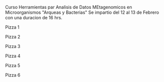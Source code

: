 Curso Herramientas par Analisis de Datos MEtagenomicos en Microorganismos "Arqueas y Bacterias"
Se impartio del 12 al 13 de Febrero con una duracion de 16 hrs.
<p class="h1">Pizza 1</p>
<p class="h2">Pizza 2</p>
<p class="h3">Pizza 3</p>
<p class="h4">Pizza 4</p>
<p class="h5">Pizza 5</p>
<p class="h6">Pizza 6</p>
